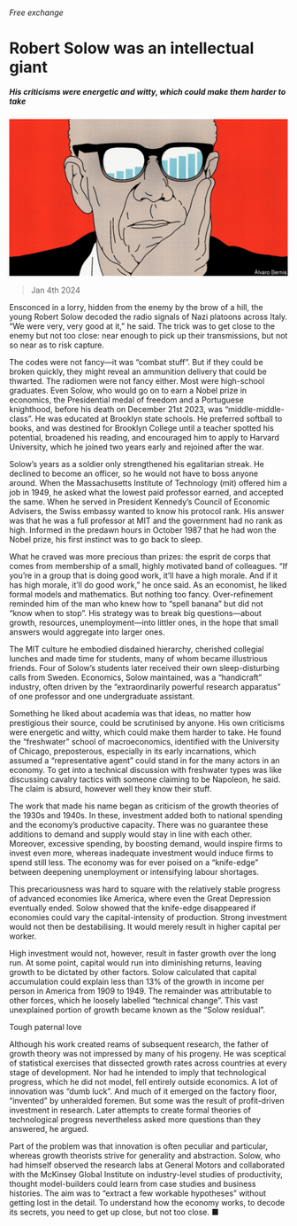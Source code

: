 ###### Free exchange

# Robert Solow was an intellectual giant 

##### His criticisms were energetic and witty, which could make them harder to take 

![image](images/20240106_FND000.jpg) 

> Jan 4th 2024 

Ensconced in a lorry, hidden from the enemy by the brow of a hill, the young Robert Solow decoded the radio signals of Nazi platoons across Italy. “We were very, very good at it,” he said. The trick was to get close to the enemy but not too close: near enough to pick up their transmissions, but not so near as to risk capture.

The codes were not fancy—it was “combat stuff”. But if they could be broken quickly, they might reveal an ammunition delivery that could be thwarted. The radiomen were not fancy either. Most were high-school graduates. Even Solow, who would go on to earn a Nobel prize in economics, the Presidential medal of freedom and a Portuguese knighthood, before his death on December 21st 2023, was “middle-middle-class”. He was educated at Brooklyn state schools. He preferred softball to books, and was destined for Brooklyn College until a teacher spotted his potential, broadened his reading, and encouraged him to apply to Harvard University, which he joined two years early and rejoined after the war.

Solow’s years as a soldier only strengthened his egalitarian streak. He declined to become an officer, so he would not have to boss anyone around. When the Massachusetts Institute of Technology (mit) offered him a job in 1949, he asked what the lowest paid professor earned, and accepted the same. When he served in President Kennedy’s Council of Economic Advisers, the Swiss embassy wanted to know his protocol rank. His answer was that he was a full professor at MIT and the government had no rank as high. Informed in the predawn hours in October 1987 that he had won the Nobel prize, his first instinct was to go back to sleep.

What he craved was more precious than prizes: the esprit de corps that comes from membership of a small, highly motivated band of colleagues. “If you’re in a group that is doing good work, it’ll have a high morale. And if it has high morale, it’ll do good work,” he once said. As an economist, he liked formal models and mathematics. But nothing too fancy. Over-refinement reminded him of the man who knew how to “spell banana” but did not “know when to stop”. His strategy was to break big questions—about growth, resources, unemployment—into littler ones, in the hope that small answers would aggregate into larger ones. 

The MIT culture he embodied disdained hierarchy, cherished collegial lunches and made time for students, many of whom became illustrious friends. Four of Solow’s students later received their own sleep-disturbing calls from Sweden. Economics, Solow maintained, was a “handicraft” industry, often driven by the “extraordinarily powerful research apparatus” of one professor and one undergraduate assistant.

Something he liked about academia was that ideas, no matter how prestigious their source, could be scrutinised by anyone. His own criticisms were energetic and witty, which could make them harder to take. He found the “freshwater” school of macroeconomics, identified with the University of Chicago, preposterous, especially in its early incarnations, which assumed a “representative agent” could stand in for the many actors in an economy. To get into a technical discussion with freshwater types was like discussing cavalry tactics with someone claiming to be Napoleon, he said. The claim is absurd, however well they know their stuff.

The work that made his name began as criticism of the growth theories of the 1930s and 1940s. In these, investment added both to national spending and the economy’s productive capacity. There was no guarantee these additions to demand and supply would stay in line with each other. Moreover, excessive spending, by boosting demand, would inspire firms to invest even more, whereas inadequate investment would induce firms to spend still less. The economy was for ever poised on a “knife-edge” between deepening unemployment or intensifying labour shortages.

This precariousness was hard to square with the relatively stable progress of advanced economies like America, where even the Great Depression eventually ended. Solow showed that the knife-edge disappeared if economies could vary the capital-intensity of production. Strong investment would not then be destabilising. It would merely result in higher capital per worker.

High investment would not, however, result in faster growth over the long run. At some point, capital would run into diminishing returns, leaving growth to be dictated by other factors. Solow calculated that capital accumulation could explain less than 13% of the growth in income per person in America from 1909 to 1949. The remainder was attributable to other forces, which he loosely labelled “technical change”. This vast unexplained portion of growth became known as the “Solow residual”.

Tough paternal love

Although his work created reams of subsequent research, the father of growth theory was not impressed by many of his progeny. He was sceptical of statistical exercises that dissected growth rates across countries at every stage of development. Nor had he intended to imply that technological progress, which he did not model, fell entirely outside economics. A lot of innovation was “dumb luck”. And much of it emerged on the factory floor, “invented” by unheralded foremen. But some was the result of profit-driven investment in research. Later attempts to create formal theories of technological progress nevertheless asked more questions than they answered, he argued. 

Part of the problem was that innovation is often peculiar and particular, whereas growth theorists strive for generality and abstraction. Solow, who had himself observed the research labs at General Motors and collaborated with the McKinsey Global Institute on industry-level studies of productivity, thought model-builders could learn from case studies and business histories. The aim was to “extract a few workable hypotheses” without getting lost in the detail. To understand how the economy works, to decode its secrets, you need to get up close, but not too close. ■






